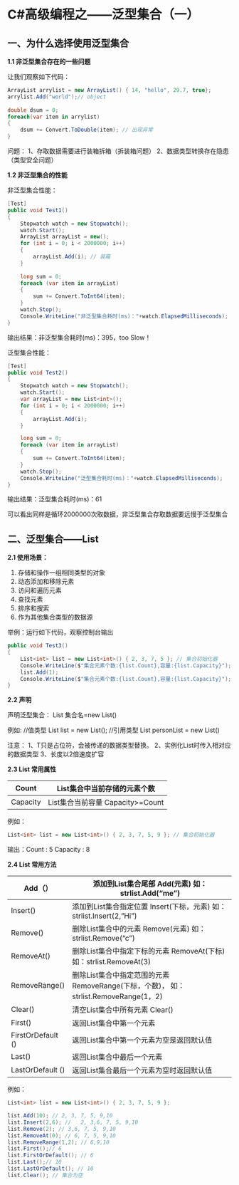 # C#高级编程之——泛型集合（一）

## 一、为什么选择使用泛型集合

**1.1 非泛型集合存在的一些问题**

让我们观察如下代码：

```csharp
ArrayList arrylist = new ArrayList() { 14, "hello", 29.7, true};
arrylist.Add("world");// object
​
double dsum = 0;
foreach(var item in arrylist)
{
    dsum += Convert.ToDouble(item); // 出现异常
}
```

问题：
1、存取数据需要进行装箱拆箱（拆装箱问题）
2、数据类型转换存在隐患（类型安全问题）

**1.2 非泛型集合的性能**

非泛型集合性能：

```csharp
[Test]
public void Test1()
{
    Stopwatch watch = new Stopwatch();
    watch.Start();
    ArrayList arrayList = new();
    for (int i = 0; i < 2000000; i++)
    {
        arrayList.Add(i); // 装箱
    }
​
    long sum = 0;
    foreach (var item in arrayList)
    {
        sum += Convert.ToInt64(item);
    }
    watch.Stop();
    Console.WriteLine("非泛型集合耗时(ms)："+watch.ElapsedMilliseconds);
}
```

输出结果：非泛型集合耗时(ms)：395，too Slow！

泛型集合性能：

```csharp
[Test]
public void Test2()
{
    Stopwatch watch = new Stopwatch();
    watch.Start();
    var arrayList = new List<int>();
    for (int i = 0; i < 2000000; i++)
    {
        arrayList.Add(i); 
    }

    long sum = 0;
    foreach (var item in arrayList)
    {
        sum += Convert.ToInt64(item);
    }
    watch.Stop();
    Console.WriteLine("泛型集合耗时(ms)："+watch.ElapsedMilliseconds);
}
```

输出结果：泛型集合耗时(ms)：61

可以看出同样是循环2000000次取数据，非泛型集合存取数据要远慢于泛型集合

## 二、泛型集合——List<T>

**2.1 使用场景：**

1. 存储和操作一组相同类型的对象
2. 动态添加和移除元素
3. 访问和遍历元素
4. 查找元素
5. 排序和搜索
6. 作为其他集合类型的数据源

举例：运行如下代码，观察控制台输出

```csharp
public void Test3()
{
    List<int> list = new List<int>() { 2, 3, 7, 5 }; // 集合初始化器
    Console.WriteLine($"集合元素个数:{list.Count},容量:{list.Capacity}");
    list.Add(1);
    Console.WriteLine($"集合元素个数:{list.Count},容量:{list.Capacity}");
}
```

**2.2 声明**

声明泛型集合：
List<T> 集合名=new List<T>()

例如:
//值类型
List<int> list = new List<int>();
//引用类型
List<PersonModel> personList = new List<PersonModel>()

注意：
1、T只是占位符，会被传递的数据类型替换。
2、实例化List时传入相对应的数据类型
3、长度以2倍速度扩容

**2.3 List<T> 常用属性**

<div class="table-wrapper"><table class="md-table">
<thead>
<tr class="md-end-block"><th><span class="td-span"><span class="md-plain">Count</span></span></th><th><span class="td-span"><span class="md-plain">List集合中当前存储的元素个数</span></span></th></tr>
</thead>
<tbody>
<tr class="md-end-block">
<td><span class="td-span"><span class="md-plain">Capacity</span></span></td>
<td><span class="td-span"><span class="md-plain">List集合当前容量 Capacity&gt;=Count</span></span></td>
</tr>
</tbody>
</table></div>

例如：

```csharp
List<int> list = new List<int>() { 2, 3, 7, 5, 9 }; // 集合初始化器
```

输出：Count  :  5    Capacity   : 8

**2.4 List<T> 常用方法**

<div class="table-wrapper"><table class="md-table">
<thead>
<tr class="md-end-block"><th><span class="td-span"><span class="md-plain">Add（）</span></span></th><th><span class="td-span"><span class="md-plain">添加到List集合尾部 Add(元素) 如：strlist.Add(“me”)</span></span></th></tr>
</thead>
<tbody>
<tr class="md-end-block">
<td><span class="td-span"><span class="md-plain">Insert()</span></span></td>
<td><span class="td-span"><span class="md-plain">添加到List集合指定位置 Insert(下标，元素) 如：strlist.Insert(2,”Hi”)</span></span></td>
</tr>
<tr class="md-end-block">
<td><span class="td-span"><span class="md-plain">Remove()</span></span></td>
<td><span class="td-span"><span class="md-plain">删除List集合中的元素 Remove(元素) 如：strlist.Remove(“c”)</span></span></td>
</tr>
<tr class="md-end-block">
<td><span class="td-span"><span class="md-plain">RemoveAt()</span></span></td>
<td><span class="td-span"><span class="md-plain">删除List集合中指定下标的元素 RemoveAt(下标)如：strlist.RemoveAt(3)</span></span></td>
</tr>
<tr class="md-end-block">
<td><span class="td-span"><span class="md-plain">RemoveRange()</span></span></td>
<td><span class="td-span"><span class="md-plain">删除List集合中指定范围的元素 RemoveRange(下标，个数)，<span class="md-br md-tag"> <span class="md-plain">如：strlist.RemoveRange(1，2)</span></span></span></span></td>
</tr>
<tr class="md-end-block">
<td><span class="td-span"><span class="md-plain">Clear()</span></span></td>
<td><span class="td-span"><span class="md-plain">清空List集合中所有元素 Clear()</span></span></td>
</tr>
<tr class="md-end-block">
<td><span class="td-span"><span class="md-plain">First()</span></span></td>
<td><span class="td-span"><span class="md-plain">返回List集合中第一个元素</span></span></td>
</tr>
<tr class="md-end-block">
<td><span class="td-span"><span class="md-plain">FirstOrDefault ()</span></span></td>
<td><span class="td-span"><span class="md-plain">返回List集合中第一个元素为空是返回默认值</span></span></td>
</tr>
<tr class="md-end-block">
<td><span class="td-span"><span class="md-plain">Last()</span></span></td>
<td><span class="td-span"><span class="md-plain">返回List集合中最后一个元素</span></span></td>
</tr>
<tr class="md-end-block">
<td><span class="td-span"><span class="md-plain">LastOrDefault ()</span></span></td>
<td><span class="td-span"><span class="md-plain">返回List集合最后一个元素为空时返回默认值</span></span></td>
</tr>
</tbody>
</table></div>

例如：

```csharp
List<int> list = new List<int>() { 2, 3, 7, 5, 9 };

list.Add(10); // 2, 3, 7, 5, 9,10
list.Insert(2,6); //   2, 3,6, 7, 5, 9,10
list.Remove(2); // 3,6, 7, 5, 9,10
list.RemoveAt(0); // 6, 7, 5, 9,10
list.RemoveRange(1,2); // 6,9,10
list.First();// 6
list.FirstOrDefault(); // 6
list.Last();// 10
list.LastOrDefault(); // 10
list.Clear(); // 集合为空
```
